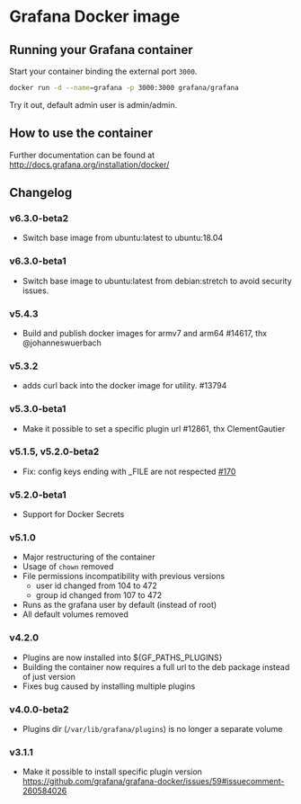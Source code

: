# Grafana Docker image

## Running your Grafana container

Start your container binding the external port `3000`.

```bash
docker run -d --name=grafana -p 3000:3000 grafana/grafana
```

Try it out, default admin user is admin/admin.

## How to use the container

Further documentation can be found at http://docs.grafana.org/installation/docker/

## Changelog

### v6.3.0-beta2
* Switch base image from ubuntu:latest to ubuntu:18.04

### v6.3.0-beta1
* Switch base image to ubuntu:latest from debian:stretch to avoid security issues.

### v5.4.3
* Build and publish docker images for armv7 and arm64 #14617, thx @johanneswuerbach

### v5.3.2
* adds curl back into the docker image for utility. #13794

### v5.3.0-beta1
* Make it possible to set a specific plugin url #12861, thx ClementGautier

### v5.1.5, v5.2.0-beta2
* Fix: config keys ending with _FILE are not respected [#170](https://github.com/grafana/grafana-docker/issues/170)

### v5.2.0-beta1
* Support for Docker Secrets

### v5.1.0
* Major restructuring of the container
* Usage of `chown` removed
* File permissions incompatibility with previous versions
  * user id changed from 104 to 472
  * group id changed from 107 to 472
* Runs as the grafana user by default (instead of root)
* All default volumes removed

### v4.2.0
* Plugins are now installed into ${GF_PATHS_PLUGINS}
* Building the container now requires a full url to the deb package instead of just version
* Fixes bug caused by installing multiple plugins

### v4.0.0-beta2
* Plugins dir (`/var/lib/grafana/plugins`) is no longer a separate volume

### v3.1.1
* Make it possible to install specific plugin version https://github.com/grafana/grafana-docker/issues/59#issuecomment-260584026
